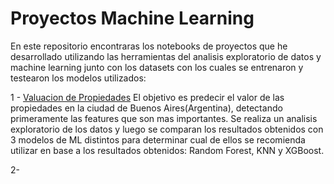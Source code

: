 # Proyectos Machine Learning

En este repositorio encontraras los notebooks de proyectos que he desarrollado utilizando las herramientas del analisis exploratorio de datos y machine learning junto con los datasets con los cuales se entrenaron y testearon los modelos utilizados:

1 - [Valuacion de Propiedades](https://github.com/christianwes/prediccion_precio_propiedades)
El objetivo es predecir el valor de las propiedades en la ciudad de Buenos Aires(Argentina), detectando primeramente las features que son mas importantes. Se realiza un analisis exploratorio de los datos y luego se comparan los resultados obtenidos con 3 modelos de ML distintos para determinar cual de ellos se recomienda utilizar en base a los resultados obtenidos: Random Forest, KNN y XGBoost.

2- 
